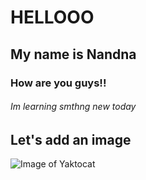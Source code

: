 # HELLOOO
## My name is Nandna
### How are you guys!!
###### Im learning smthng new today
## Let's add an image
![Image of Yaktocat](https://octodex.github.com/images/yaktocat.png)
